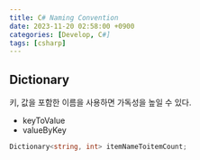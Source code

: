 ```yaml
---
title: C# Naming Convention
date: 2023-11-20 02:58:00 +0900
categories: [Develop, C#]
tags: [csharp]
---
```


## Dictionary
키, 값을 포함한 이름을 사용하면 가독성을 높일 수 있다.
- keyToValue
- valueByKey

```csharp
Dictionary<string, int> itemNameToitemCount;
```

